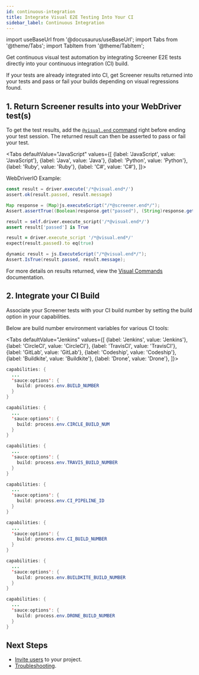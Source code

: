 ```yaml
---
id: continuous-integration
title: Integrate Visual E2E Testing Into Your CI
sidebar_label: Continuous Integration
---
```


import useBaseUrl from '@docusaurus/useBaseUrl';
import Tabs from '@theme/Tabs';
import TabItem from '@theme/TabItem';

Get continuous visual test automation by integrating Screener E2E tests directly into your continuous integration (CI) build.

If your tests are already integrated into CI, get Screener results returned into your tests and pass or fail your builds depending on visual regressions found.

## 1. Return Screener results into your WebDriver test(s)

To get the test results, add the [`@visual.end` command](/visual/e2e-testing/commands-options/#end-command) right before ending your test session. The returned result can then be asserted to pass or fail your test.

<Tabs
defaultValue="JavaScript"
values={[
{label: 'JavaScript', value: 'JavaScript'},
{label: 'Java', value: 'Java'},
{label: 'Python', value: 'Python'},
{label: 'Ruby', value: 'Ruby'},
{label: 'C#', value: 'C#'},
]}>

<TabItem value="JavaScript">

WebDriverIO Example:

```javascript
const result = driver.execute('/*@visual.end*/')
assert.ok(result.passed, result.message)
```

</TabItem>
<TabItem value="Java">

```java
Map response = (Map)js.executeScript("/*@screener.end*/");
Assert.assertTrue((Boolean)response.get("passed"), (String)response.get("message"));
```

</TabItem>
<TabItem value="Python">

```py
result = self.driver.execute_script('/*@visual.end*/')
assert result['passed'] is True
```

</TabItem>
<TabItem value="Ruby">

```rb
result = driver.execute_script '/*@visual.end*/'
expect(result.passed).to eq(true)
```

</TabItem>
<TabItem value="C#">

```csharp
dynamic result = js.ExecuteScript("/*@visual.end*/");
Assert.IsTrue(result.passed, result.message);
```

</TabItem>
</Tabs>

For more details on results returned, view the [Visual Commands](/visual/e2e-testing/commands-options) documentation.

## 2. Integrate your CI Build

Associate your Screener tests with your CI build number by setting the build option in your capabilities.

Below are build number environment variables for various CI tools:

<Tabs
defaultValue="Jenkins"
values={[
{label: 'Jenkins', value: 'Jenkins'},
{label: 'CircleCI', value: 'CircleCI'},
{label: 'TravisCI', value: 'TravisCI'},
{label: 'GitLab', value: 'GitLab'},
{label: 'Codeship', value: 'Codeship'},
{label: 'Buildkite', value: 'Buildkite'},
{label: 'Drone', value: 'Drone'},
]}>

<TabItem value="Jenkins">

```java
capabilities: {
  ...
  'sauce:options': {
    build: process.env.BUILD_NUMBER
  }
}
```

</TabItem>
<TabItem value="CircleCI">

```java
capabilities: {
  ...
  'sauce:options': {
    build: process.env.CIRCLE_BUILD_NUM
  }
}
```

</TabItem>
<TabItem value="TravisCI">

```java
capabilities: {
  ...
  'sauce:options': {
    build: process.env.TRAVIS_BUILD_NUMBER
  }
}
```

</TabItem>
<TabItem value="GitLab">

```java
capabilities: {
  ...
  'sauce:options': {
    build: process.env.CI_PIPELINE_ID
  }
}
```

</TabItem>
<TabItem value="Codeship">

```java
capabilities: {
  ...
  'sauce:options': {
    build: process.env.CI_BUILD_NUMBER
  }
}
```

</TabItem>
<TabItem value="Buildkite">

```java
capabilities: {
  ...
  'sauce:options': {
    build: process.env.BUILDKITE_BUILD_NUMBER
  }
}
```

</TabItem>
<TabItem value="Drone">

```java
capabilities: {
  ...
  'sauce:options': {
    build: process.env.DRONE_BUILD_NUMBER
  }
}
```

</TabItem>
</Tabs>

## Next Steps

- [Invite users](/visual/acct-team-mgmt) to your project.
- [Troubleshooting](/visual/e2e-testing/troubleshooting).
